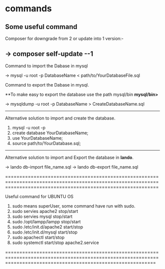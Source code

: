 # commands
Some useful command 
------------------

Composer for downgrade from 2 or update into 1 version:-

->  composer self-update --1
--------------------------------------------------------------

Command to import the Dabase in mysql

->  mysql -u root -p DatabaseName < path/to/YourDatabaseFile.sql

Command to export the Dabase in mysql.

**To make easy to export the database use the path mysql/bin
**mysql/bin>**

->  mysqldump -u root -p DatabaseName > CreateDatabaseName.sql

-------------------------
Alternative solution to import and create the database.

 1.   mysql -u root -p
 2.   create database YourDatabaseName;
 3.   use YourDatabaseName;
 4.   source path/to/YourDatabase.sql;

----------------------
Alternative solution to import and Export the database in **lando**.

->  lando db-import file_name.sql
->  lando db-export file_name.sql

==================================================================================================================================================================

Useful command for UBUNTU OS

1.  sudo means superUser, some command have run with sudo.
2.  sudo servies apache2 stop/start
3.  sudo servies mysql stop/start
4.  sudo /opt/lampp/lampp stop/start
5.  sudo /etc/init.d/apache2 start/stop
6.  sudo /etc/init.d/mysql start/stop
7.  sudo apachectl start/stop
8.  sudo systemctl start/stop apache2.service

=================================================================================================================================================================



